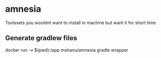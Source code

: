 # amnesia
Toolssets you wouldnt want to install in machine but want it for short time
## Generate gradlew files
docker run -v $(pwd):/app mshanu/amnesia gradle wrapper 
